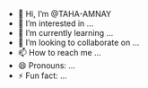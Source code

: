 - 👋 Hi, I’m @TAHA-AMNAY
- 👀 I’m interested in ...
- 🌱 I’m currently learning ...
- 💞️ I’m looking to collaborate on ...
- 📫 How to reach me ...
- 😄 Pronouns: ...
- ⚡ Fun fact: ...

<!---
TAHA-AMNAY/TAHA-AMNAY is a ✨ special ✨ repository because its `README.md` (this file) appears on your GitHub profile.
You can click the Preview link to take a look at your changes.
--->
